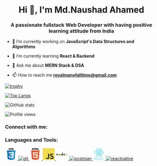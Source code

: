 <h1 align="center">Hi 👋, I'm Md.Naushad Ahamed</h1>
<h3 align="center">A passionate fullstack  Web Developer with having positive learning attitude from India</h3>

- 🔭 I’m currently working on **JavaScript's Data Structures and Algorithms**

- 🌱 I’m currently learning **React & Backend**

- 💬 Ask me about **MERN Stack & DSA**

- 📫 How to reach me **royalmanofalltime@gmail.com**


[![trophy](https://github-profile-trophy.vercel.app/?username=naushadcom)](https://github.com/ryo-ma/github-profile-trophy)

[![Top Langs](https://github-readme-stats.vercel.app/api/top-langs/?username=naushadcom)](https://github.com/anuraghazra/github-readme-stats)

![GitHub stats](https://github-readme-stats.vercel.app/api?username=naushadcom&show_icons=true&count_private=true)  

![Profile views](https://gpvc.arturio.dev/naushadcom)  

<h3 align="left">Connect with me:</h3>
<p align="left">
</p>

<h3 align="left">Languages and Tools:</h3>
<p align="left"> <a href="https://www.w3schools.com/css/" target="_blank" rel="noreferrer"> <img src="https://raw.githubusercontent.com/devicons/devicon/master/icons/css3/css3-original-wordmark.svg" alt="css3" width="40" height="40"/> </a> <a href="https://git-scm.com/" target="_blank" rel="noreferrer"> <img src="https://www.vectorlogo.zone/logos/git-scm/git-scm-icon.svg" alt="git" width="40" height="40"/> </a> <a href="https://www.w3.org/html/" target="_blank" rel="noreferrer"> <img src="https://raw.githubusercontent.com/devicons/devicon/master/icons/html5/html5-original-wordmark.svg" alt="html5" width="40" height="40"/> </a> <a href="https://developer.mozilla.org/en-US/docs/Web/JavaScript" target="_blank" rel="noreferrer"> <img src="https://raw.githubusercontent.com/devicons/devicon/master/icons/javascript/javascript-original.svg" alt="javascript" width="40" height="40"/> </a> <a href="https://nodejs.org" target="_blank" rel="noreferrer"> <img src="https://raw.githubusercontent.com/devicons/devicon/master/icons/nodejs/nodejs-original-wordmark.svg" alt="nodejs" width="40" height="40"/> </a> <a href="https://postman.com" target="_blank" rel="noreferrer"> <img src="https://www.vectorlogo.zone/logos/getpostman/getpostman-icon.svg" alt="postman" width="40" height="40"/> </a> <a href="https://reactjs.org/" target="_blank" rel="noreferrer"> <img src="https://raw.githubusercontent.com/devicons/devicon/master/icons/react/react-original-wordmark.svg" alt="react" width="40" height="40"/> </a> <a href="https://reactnative.dev/" target="_blank" rel="noreferrer"> <img src="https://reactnative.dev/img/header_logo.svg" alt="reactnative" width="40" height="40"/> </a> </p>








